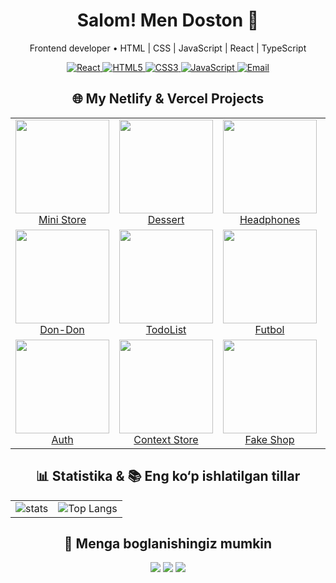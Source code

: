 <h1 align="center">Salom! Men <b>Doston</b> 👋</h1>
<p align="center">Frontend developer • HTML | CSS | JavaScript | React | TypeScript</p>

<!-- Skills Badges -->
<p align="center">
  <a href="https://github.com/dostonadxamov">
    <img src="https://img.shields.io/badge/React-%2320232a.svg?style=for-the-badge&logo=react&logoColor=61DAFB" alt="React"/>
  </a>
  <a href="https://github.com/dostonadxamov">
    <img src="https://img.shields.io/badge/HTML5-%23E34F26.svg?style=for-the-badge&logo=html5&logoColor=ffffff" alt="HTML5"/>
  </a>
  <a href="https://github.com/dostonadxamov">
    <img src="https://img.shields.io/badge/CSS3-%231572B6.svg?style=for-the-badge&logo=css3&logoColor=ffffff" alt="CSS3"/>
  </a>
  <a href="https://github.com/dostonadxamov">
    <img src="https://img.shields.io/badge/JavaScript-%23F7DF1E.svg?style=for-the-badge&logo=javascript&logoColor=000000" alt="JavaScript"/>
  </a>
  <a href="mailto:dostonadxamov222@gmail.com">
    <img src="https://img.shields.io/badge/Email-dostonadxamov222@gmail.com-blue?style=for-the-badge" alt="Email"/>
  </a>
</p>

<!-- Projects -->
<h2 align="center">🌐 My Netlify & Vercel Projects</h2>
<table align="center">
  <tr>
    <td align="center">
      <a href="https://spontaneous-tanuki-adb569.netlify.app/">
        <img src="https://i.postimg.cc/GtYB3Cw5/Screenshot-From-2025-08-27-01-38-05.png" width="150px"/><br/>
        Mini Store
      </a>
    </td>
    <td align="center">
      <a href="https://velvety-kashata-f00e42.netlify.app/">
        <img src="https://i.postimg.cc/ZnFTDKh4/Screenshot-From-2025-08-27-01-46-32.png" width="150px"/><br/>
        Dessert
      </a>
    </td>
    <td align="center">
      <a href="https://zesty-otter-e326f5.netlify.app/">
        <img src="[Screenshot-From-2025-08-27-01-48-38.png](https://postimg.cc/k2rzmKxZ)" width="150px"/><br/>
        Headphones
      </a>
    </td>
    <td align="center">
      <a href="https://whimsical-sprite-e3ae08.netlify.app/">
        <img src="https://via.placeholder.com/150x90.png?text=Region" width="150px"/><br/>
        Region
      </a>
    </td>
  </tr>
  <tr>
    <td align="center">
      <a href="https://roaring-biscotti-e566b4.netlify.app/">
        <img src="https://via.placeholder.com/150x90.png?text=Don-Don" width="150px"/><br/>
        Don-Don
      </a>
    </td>
    <td align="center">
      <a href="https://todo-project-adxamovs.netlify.app/">
        <img src="https://via.placeholder.com/150x90.png?text=TodoList" width="150px"/><br/>
        TodoList
      </a>
    </td>
    <td align="center">
      <a href="https://illustrious-seahorse-8f28f0.netlify.app/">
        <img src="https://via.placeholder.com/150x90.png?text=Futbol" width="150px"/><br/>
        Futbol
      </a>
    </td>
    <td align="center">
      <a href="https://algorithm-evengers-topshiriq-1.netlify.app/">
        <img src="https://via.placeholder.com/150x90.png?text=Design" width="150px"/><br/>
        Design
      </a>
    </td>
  </tr>
  <tr>
    <td align="center">
      <a href="https://autharition.vercel.app/">
        <img src="https://via.placeholder.com/150x90.png?text=Auth" width="150px"/><br/>
        Auth
      </a>
    </td>
    <td align="center">
      <a href="https://context-store-rosy.vercel.app/">
        <img src="https://via.placeholder.com/150x90.png?text=Context+Store" width="150px"/><br/>
        Context Store
      </a>
    </td>
    <td align="center">
      <a href="https://fake-shop-flax.vercel.app/">
        <img src="https://via.placeholder.com/150x90.png?text=Fake+Shop" width="150px"/><br/>
        Fake Shop
      </a>
    </td>
    <td></td>
  </tr>
</table>

<!-- GitHub Stats yonma-yon -->
<h2 align="center">📊 Statistika & 📚 Eng ko‘p ishlatilgan tillar</h2>
<table align="center">
  <tr>
    <td align="center">
      <picture>
        <source media="(prefers-color-scheme: dark)" srcset="https://github-readme-stats.vercel.app/api?username=dostonadxamov&show_icons=true"/>
        <img alt="stats" src="https://github-readme-stats.vercel.app/api?username=dostonadxamov&show_icons=true"/>
      </picture>
    </td>
    <td align="center">
      <img alt="Top Langs" src="https://github-readme-stats.vercel.app/api/top-langs/?username=dostonadxamov&layout=compact&theme=radical"/>
    </td>
  </tr>
</table>

<!-- Kontaktlar -->
<h2 align="center">🤝 Menga boglanishingiz  mumkin</h2>
<p align="center">
  <a href="https://t.me/DOSTON_DEVELOPER"><img src="https://img.shields.io/badge/Telegram-2CA5E0?style=for-the-badge&logo=telegram&logoColor=white"/></a>
  <a href="https://www.linkedin.com/in/doston-adxamov-47709a320/"><img src="https://img.shields.io/badge/LinkedIn-0A66C2?style=for-the-badge&logo=linkedin&logoColor=white"/></a>
  <a href="mailto:dostonadxamov222@gmail.com"><img src="https://img.shields.io/badge/Email-D14836?style=for-the-badge&logo=gmail&logoColor=white"/></a>
</p>
